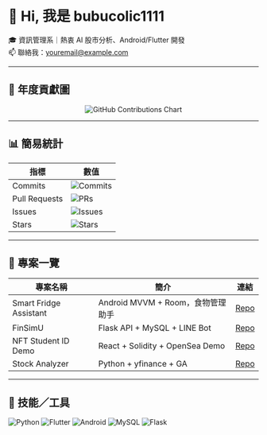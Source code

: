 <!-- README.md 開頭直接顯示最重要的資訊 -->
# 👋 Hi, 我是 bubucolic1111

🎓 資訊管理系｜熱衷 AI 股市分析、Android/Flutter 開發  
📫 聯絡我：[youremail@example.com](mailto:youremail@example.com)  

---

## 📆 年度貢獻圖

<p align="center">
  <img src="https://ghchart.rshah.org/bubucolic1111" alt="GitHub Contributions Chart" />
</p>

---

## 📊 簡易統計

| 指標          | 數值                                                                                 |
|--------------|-------------------------------------------------------------------------------------|
| Commits      | ![Commits](https://img.shields.io/github/commit-activity/m/bubucolic1111/bubucolic1111?label=Commits&style=flat-square)      |
| Pull Requests| ![PRs](https://img.shields.io/github/issues-pr/bubucolic1111/bubucolic1111?label=Pull%20Requests&style=flat-square) |
| Issues       | ![Issues](https://img.shields.io/github/issues/bubucolic1111/bubucolic1111?label=Issues&style=flat-square)           |
| Stars        | ![Stars](https://img.shields.io/github/stars/bubucolic1111/bubucolic1111?label=Stars&style=flat-square)             |

---

## 🚀 專案一覽

| 專案名稱               | 簡介                              | 連結                                                         |
|----------------------|---------------------------------|-----------------------------------------------------------|
| Smart Fridge Assistant | Android MVVM + Room，食物管理助手     | [Repo](https://github.com/yulu1005/CountdownKitchen)       |
| FinSimU              | Flask API + MySQL + LINE Bot    | [Repo](https://github.com/你的帳號/FinSimU)                |
| NFT Student ID Demo  | React + Solidity + OpenSea Demo | [Repo](https://github.com/yulu1005/nft-student-id-demo)    |
| Stock Analyzer       | Python + yfinance + GA          | [Repo](https://github.com/你的帳號/StockAnalyzer)          |

---

## 🔧 技能／工具

<p>
  <img src="https://img.shields.io/badge/Python-3776AB?style=flat-square&logo=python&logoColor=white" alt="Python" />
  <img src="https://img.shields.io/badge/Flutter-02569B?style=flat-square&logo=flutter&logoColor=white" alt="Flutter" />
  <img src="https://img.shields.io/badge/Android-3DDC84?style=flat-square&logo=android&logoColor=white" alt="Android" />
  <img src="https://img.shields.io/badge/MySQL-4479A1?style=flat-square&logo=mysql&logoColor=white" alt="MySQL" />
  <img src="https://img.shields.io/badge/Flask-000000?style=flat-square&logo=flask&logoColor=white" alt="Flask" />
</p>
